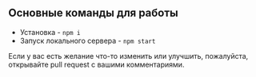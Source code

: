 ## Основные команды для работы
* Установка - `npm i`
* Запуск локального сервера - `npm start`

Если у вас есть желание что-то изменить или улучшить, пожалуйста, открывайте pull request с вашими комментариями.
